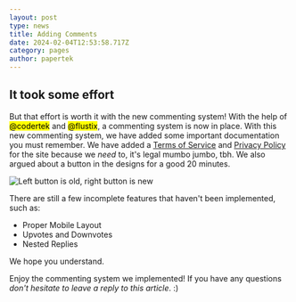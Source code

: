 ```yaml
---
layout: post
type: news
title: Adding Comments
date: 2024-02-04T12:53:58.717Z
category: pages
author: papertek
---
```

## It took some effort

But that effort is worth it with the new commenting system! With the help of <mark>@codertek</mark> and <mark>@flustix</mark>, a commenting system is now in place. With this new commenting system, we have added some important documentation you must remember. We have added a [Terms of Service](<{% link postsInclude/_posts/legal/2024-01-27-terms-of-service.md %}>) and [Privacy Policy](<{% link postsInclude/_posts/legal/2024-01-27-privacy-policy.md %}>) for the site because we *need* to, it's legal mumbo jumbo, tbh. We also argued about a button in the designs for a good 20 minutes.

![Left button is old, right button is new](https://cdn.camellia.wiki/images/uploads/buttonsstuff.png "Left button is old, right button is new")

There are still a few incomplete features that haven't been implemented, such as:

* Proper Mobile Layout
* Upvotes and Downvotes
* Nested Replies

We hope you understand.

Enjoy the commenting system we implemented! If you have any questions *don't hesitate to leave a reply to this article*. :)
